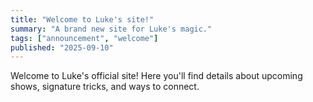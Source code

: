 ```yaml
---
title: "Welcome to Luke's site!"
summary: "A brand new site for Luke's magic."
tags: ["announcement", "welcome"]
published: "2025-09-10"
---
```

Welcome to Luke's official site! Here you'll find details about upcoming shows, signature tricks, and ways to connect.
